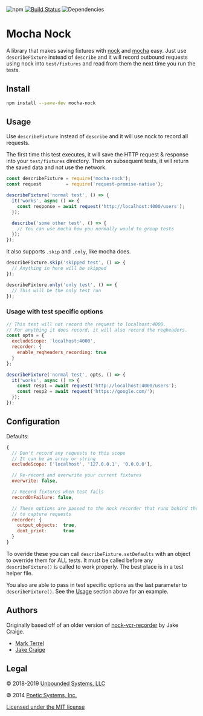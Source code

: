 ![npm](https://img.shields.io/npm/v/mocha-nock)
[![Build Status](https://travis-ci.com/unboundedsystems/mocha-nock.svg?branch=master)](https://travis-ci.com/unboundedsystems/mocha-nock)
![Dependencies](https://david-dm.org/unboundedsystems/mocha-nock.svg)

# Mocha Nock

A library that makes saving fixtures with
[nock](https://github.com/pgte/nock) and
[mocha](http://mochajs.org/) easy. Just
use `describeFixture` instead of `describe` and it will record outbound requests
using nock into `test/fixtures` and read from them the next time you run the
tests.

## Install

```bash
npm install --save-dev mocha-nock
```

## Usage

Use `describeFixture` instead of `describe` and it will use nock to record all
requests.

The first time this test executes, it will save the HTTP request & response into your `test/fixtures` directory.
Then on subsequent tests, it will return the saved data and not use the network.

```js
const describeFixture = require('mocha-nock');
const request         = require('request-promise-native');

describeFixture('normal test', () => {
  it('works', async () => {
    const response = await request('http://localhost:4000/users');
  });

  describe('some other test', () => {
    // You can use mocha how you normally would to group tests
  });
});
```

It also supports `.skip` and `.only`, like mocha does.
```js
describeFixture.skip('skipped test', () => {
  // Anything in here will be skipped
});

describeFixture.only('only test', () => {
  // This will be the only test run
});
```

### Usage with test specific options
```js
// This test will not record the request to localhost:4000.
// For anything it does record, it will also record the reqheaders.
const opts = {
  excludeScope: 'localhost:4000',
  recorder: {
    enable_reqheaders_recording: true
  }
};

describeFixture('normal test', opts, () => {
  it('works', async () => {
    const resp1 = await request('http://localhost:4000/users');
    const resp2 = await request('https://google.com/');
  });
});
```

## Configuration

Defaults:

```js
{
  // Don't record any requests to this scope
  // It can be an array or string
  excludeScope: ['localhost', '127.0.0.1', '0.0.0.0'],

  // Re-record and overwrite your current fixtures
  overwrite: false,

  // Record fixtures when test fails
  recordOnFailure: false,

  // These options are passed to the nock recorder that runs behind the scenes
  // to capture requests
  recorder: {
    output_objects:  true,
    dont_print:      true
  }
}
```

To overide these you can call `describeFixture.setDefaults` with an object to
override them for ALL tests. It must be called before any `describeFixture()` is
called to work properly. The best place is in a test helper file.

You also are able to pass in test specific options as the last parameter to
`describeFixture()`. See the [Usage](#usage) section above for an example.


## Authors

Originally based off of an older version of [nock-vcr-recorder](https://github.com/poetic-labs/nock-vcr-recorder-mocha)
by Jake Craige.

* [Mark Terrel](https://twitter.com/MarkTerrel)
* [Jake Craige](http://twitter.com/jakecraige)


## Legal

&copy; 2018-2019 [Unbounded Systems, LLC](https://unbounded.systems)

&copy; 2014 [Poetic Systems, Inc.](http://poeticsystems.com)

[Licensed under the MIT license](http://www.opensource.org/licenses/mit-license.php)

